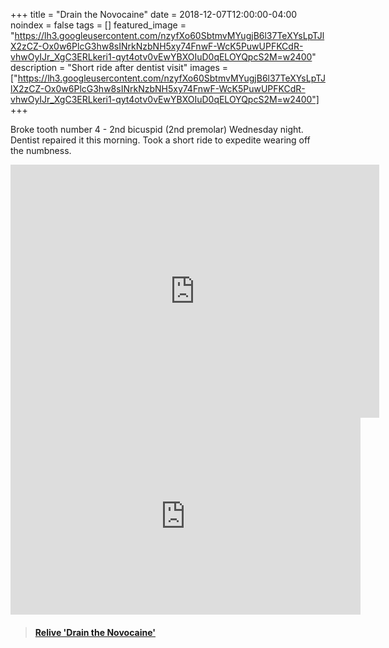 +++
title =  "Drain the Novocaine"
date = 2018-12-07T12:00:00-04:00
noindex = false
tags = []
featured_image = "https://lh3.googleusercontent.com/nzyfXo60SbtmvMYugjB6l37TeXYsLpTJlX2zCZ-Ox0w6PlcG3hw8sINrkNzbNH5xy74FnwF-WcK5PuwUPFKCdR-vhwOyIJr_XgC3ERLkeri1-qyt4otv0vEwYBXOIuD0qELOYQpcS2M=w2400"
description = "Short ride after dentist visit"
images = ["https://lh3.googleusercontent.com/nzyfXo60SbtmvMYugjB6l37TeXYsLpTJlX2zCZ-Ox0w6PlcG3hw8sINrkNzbNH5xy74FnwF-WcK5PuwUPFKCdR-vhwOyIJr_XgC3ERLkeri1-qyt4otv0vEwYBXOIuD0qELOYQpcS2M=w2400"]
+++

Broke tooth number 4 - 2nd bicuspid (2nd premolar) Wednesday night. Dentist repaired it this morning. Took a short ride to expedite wearing off the numbness.   

<iframe height='405' width='590' frameborder='0' allowtransparency='true' scrolling='no' src='https://www.strava.com/activities/2005011519/embed/cb0dd7e699a098054db8af951309914983423f0b'></iframe>

<iframe width="560" height="315" src="https://www.youtube.com/embed/ADuLmT7YBOs" frameborder="0" allow="accelerometer; autoplay; encrypted-media; gyroscope; picture-in-picture" allowfullscreen></iframe>

<blockquote class="embedly-card" data-card-controls="0" data-card-key="f1631a41cb254ca5b035dc5747a5bd75"><h4><a href="https://www.relive.cc/view/2005011519?r=embed-site">Relive 'Drain the Novocaine'</a></h4></blockquote>
        <script async src="https://cdn.embedly.com/widgets/platform.js" charset="UTF-8"></script>
